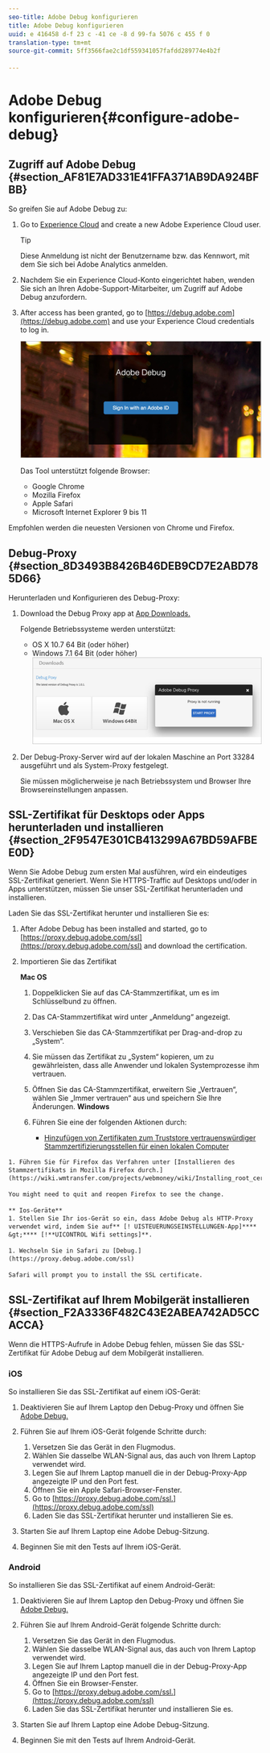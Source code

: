 ```yaml
---
seo-title: Adobe Debug konfigurieren
title: Adobe Debug konfigurieren
uuid: e 416458 d-f 23 c -41 ce -8 d 99-fa 5076 c 455 f 0
translation-type: tm+mt
source-git-commit: 5ff3566fae2c1df559341057fafdd289774e4b2f

---
```



# Adobe Debug konfigurieren{#configure-adobe-debug}

## Zugriff auf Adobe Debug {#section_AF81E7AD331E41FFA371AB9DA924BFBB}

So greifen Sie auf Adobe Debug zu:

1. Go to [Experience Cloud](https://www.marketing.adobe.com) and create a new Adobe Experience Cloud user.

   >[!TIP]
   >
   >Diese Anmeldung ist nicht der Benutzername bzw. das Kennwort, mit dem Sie sich bei Adobe Analytics anmelden.

1. Nachdem Sie ein Experience Cloud-Konto eingerichtet haben, wenden Sie sich an Ihren Adobe-Support-Mitarbeiter, um Zugriff auf Adobe Debug anzufordern.
1. After access has been granted, go to [https://debug.adobe.com](https://debug.adobe.com) and use your Experience Cloud credentials to log in.

   ![](assets/adobe-debug-login.png)

   Das Tool unterstützt folgende Browser:
   * Google Chrome
   * Mozilla Firefox
   * Apple Safari
   * Microsoft Internet Explorer 9 bis 11

Empfohlen werden die neuesten Versionen von Chrome und Firefox.

## Debug-Proxy {#section_8D3493B8426B46DEB9CD7E2ABD785D66}

Herunterladen und Konfigurieren des Debug-Proxy:

1. Download the Debug Proxy app at [App Downloads.](https://debug.adobe.com/#/downloads)

   Folgende Betriebssysteme werden unterstützt:
   * OS X 10.7 64 Bit (oder höher)
   * Windows 7.1 64 Bit (oder höher)
   ![](assets/debug-proxy-app.png)

1. Der Debug-Proxy-Server wird auf der lokalen Maschine an Port 33284 ausgeführt und als System-Proxy festgelegt.

   Sie müssen möglicherweise je nach Betriebssystem und Browser Ihre Browsereinstellungen anpassen.

## SSL-Zertifikat für Desktops oder Apps herunterladen und installieren {#section_2F9547E301CB413299A67BD59AFBEE0D}

Wenn Sie Adobe Debug zum ersten Mal ausführen, wird ein eindeutiges SSL-Zertifikat generiert. Wenn Sie HTTPS-Traffic auf Desktops und/oder in Apps unterstützen, müssen Sie unser SSL-Zertifikat herunterladen und installieren.

Laden Sie das SSL-Zertifikat herunter und installieren Sie es:

1. After Adobe Debug has been installed and started, go to [https://proxy.debug.adobe.com/ssl](https://proxy.debug.adobe.com/ssl) and download the certification.
1. Importieren Sie das Zertifikat

   **Mac OS**
   1. Doppelklicken Sie auf das CA-Stammzertifikat, um es im Schlüsselbund zu öffnen.
   1. Das CA-Stammzertifikat wird unter „Anmeldung“ angezeigt.
   1. Verschieben Sie das CA-Stammzertifikat per Drag-and-drop zu „System“.
   1. Sie müssen das Zertifikat zu „System“ kopieren, um zu gewährleisten, dass alle Anwender und lokalen Systemprozesse ihm vertrauen.
   1. Öffnen Sie das CA-Stammzertifikat, erweitern Sie „Vertrauen“, wählen Sie „Immer vertrauen“ aus und speichern Sie Ihre Änderungen.
   **Windows**
   1. Führen Sie eine der folgenden Aktionen durch:

      * [Hinzufügen von Zertifikaten zum Truststore vertrauenswürdiger Stammzertifizierungsstellen für einen lokalen Computer](https://technet.microsoft.com/en-us/library/cc754841.aspx#BKMK_addlocal)
<!--        * [How To Import a Trusted Root Certification Authority In Windows 7/Vista/XP](https://www.sqlservermart.com/HowTo/Windows_Import_Certificate.aspx) You might need to quit and reopen your browser to see the change.
-->

    1. Führen Sie für Firefox das Verfahren unter [Installieren des Stammzertifikats in Mozilla Firefox durch.](https://wiki.wmtransfer.com/projects/webmoney/wiki/Installing_root_certificate_in_Mozilla_Firefox)
    
    You might need to quit and reopen Firefox to see the change.
    
    ** Ios-Geräte**
    1. Stellen Sie Ihr ios-Gerät so ein, dass Adobe Debug als HTTP-Proxy verwendet wird, indem Sie auf** [! UISTEUERUNGSEINSTELLUNGEN-App]**** &gt;**** [!**UICONTROL Wifi settings]**.
    
    1. Wechseln Sie in Safari zu [Debug.](https://proxy.debug.adobe.com/ssl)
    
    Safari will prompt you to install the SSL certificate.

## SSL-Zertifikat auf Ihrem Mobilgerät installieren {#section_F2A3336F482C43E2ABEA742AD5CCACCA}

Wenn die HTTPS-Aufrufe in Adobe Debug fehlen, müssen Sie das SSL-Zertifikat für Adobe Debug auf dem Mobilgerät installieren.

### iOS

So installieren Sie das SSL-Zertifikat auf einem iOS-Gerät:

1. Deaktivieren Sie auf Ihrem Laptop den Debug-Proxy und öffnen Sie [Adobe Debug.](https://debug.adobe.com)
1. Führen Sie auf Ihrem iOS-Gerät folgende Schritte durch:
   1. Versetzen Sie das Gerät in den Flugmodus.
   1. Wählen Sie dasselbe WLAN-Signal aus, das auch von Ihrem Laptop verwendet wird.
   1. Legen Sie auf Ihrem Laptop manuell die in der Debug-Proxy-App angezeigte IP und den Port fest.
   1. Öffnen Sie ein Apple Safari-Browser-Fenster.
   1. Go to [https://proxy.debug.adobe.com/ssl.](https://proxy.debug.adobe.com/ssl)
   1. Laden Sie das SSL-Zertifikat herunter und installieren Sie es.

1. Starten Sie auf Ihrem Laptop eine Adobe Debug-Sitzung.
1. Beginnen Sie mit den Tests auf Ihrem iOS-Gerät.

### Android

So installieren Sie das SSL-Zertifikat auf einem Android-Gerät:

1. Deaktivieren Sie auf Ihrem Laptop den Debug-Proxy und öffnen Sie [Adobe Debug.](https://debug.adobe.com)
1. Führen Sie auf Ihrem Android-Gerät folgende Schritte durch:
   1. Versetzen Sie das Gerät in den Flugmodus.
   1. Wählen Sie dasselbe WLAN-Signal aus, das auch von Ihrem Laptop verwendet wird.
   1. Legen Sie auf Ihrem Laptop manuell die in der Debug-Proxy-App angezeigte IP und den Port fest.
   1. Öffnen Sie ein Browser-Fenster.
   1. Go to [https://proxy.debug.adobe.com/ssl.](https://proxy.debug.adobe.com/ssl)
   1. Laden Sie das SSL-Zertifikat herunter und installieren Sie es.

1. Starten Sie auf Ihrem Laptop eine Adobe Debug-Sitzung.
1. Beginnen Sie mit den Tests auf Ihrem Android-Gerät.

